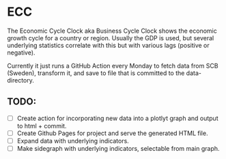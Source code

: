 # ECC
The Economic Cycle Clock aka Business Cycle Clock shows the economic growth cycle for a country or region. Usually the GDP is used, but several underlying statistics correlate with this but with various lags (positive or negative).

Currently it just runs a GitHub Action every Monday to fetch data from SCB (Sweden), transform it, and save to file that is committed to the data-directory.

## TODO:  
- [ ] Create action for incorporating new data into a plotlyt graph and output to html + commit.  
- [ ] Create Github Pages for project and serve the generated HTML file.  
- [ ] Expand data with underlying indicators.  
- [ ] Make sidegraph with underlying indicators, selectable from main graph.
